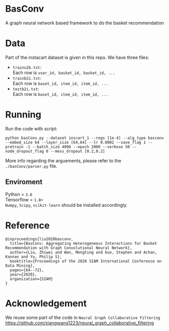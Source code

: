 # BasConv
A graph neural network based framework to do the basket recommendation

# Data
Part of the instacart dataset is given in this repo. We have three files:
- ``trainu2b.txt``: \
  Each row is
  ``user_id, basket_id, basket_id, ...``
- ``trainb2i.txt``: \
  Each row is ``baset_id, item_id, item_id, ...``
- ``testb2i.txt``: \
  Each row is ``baset_id, item_id, item_id, ...``

# Running
Run the code with script:
```
python basConv.py --dataset inscart_1 --regs [1e-4] --alg_type basconv --embed_size 64 --layer_size [64,64] --lr 0.0002 --save_flag 1 --pretrain -1 --batch_size 4096 --epoch 2000 --verbose 50 --node_dropout_flag 0 --mess_dropout [0.2,0.2]
```
More info regarding the arguements, please refer to the ``./basConv/parser.py`` file.
## Enviroment
Python = ``3.6``\
Tensorflow = ``1.8+`` \
``Numpy``, ``Scipy``, ``scikit-learn`` should be installed accordingly. 

# Reference
```
@inproceedings{liu2020basconv,
  title={BasConv: Aggregating Heterogeneous Interactions for Basket Recommendation with Graph Convolutional Neural Network},
  author={Liu, Zhiwei and Wan, Mengting and Guo, Stephen and Achan, Kannan and Yu, Philip S},
  booktitle={Proceedings of the 2020 SIAM International Conference on Data Mining},
  pages={64--72},
  year={2020},
  organization={SIAM}
}
```

# Acknowledgement

We reuse some part of the code in ``Neural Graph Collaborative Filtering`` <https://github.com/xiangwang1223/neural_graph_collaborative_filtering>
